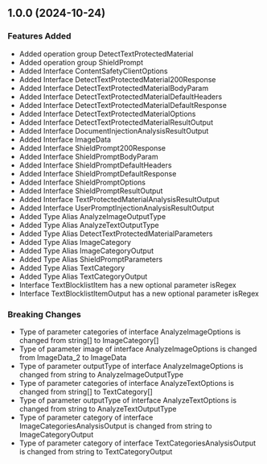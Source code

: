 ## 1.0.0 (2024-10-24)
    
### Features Added

  - Added operation group DetectTextProtectedMaterial
  - Added operation group ShieldPrompt
  - Added Interface ContentSafetyClientOptions
  - Added Interface DetectTextProtectedMaterial200Response
  - Added Interface DetectTextProtectedMaterialBodyParam
  - Added Interface DetectTextProtectedMaterialDefaultHeaders
  - Added Interface DetectTextProtectedMaterialDefaultResponse
  - Added Interface DetectTextProtectedMaterialOptions
  - Added Interface DetectTextProtectedMaterialResultOutput
  - Added Interface DocumentInjectionAnalysisResultOutput
  - Added Interface ImageData
  - Added Interface ShieldPrompt200Response
  - Added Interface ShieldPromptBodyParam
  - Added Interface ShieldPromptDefaultHeaders
  - Added Interface ShieldPromptDefaultResponse
  - Added Interface ShieldPromptOptions
  - Added Interface ShieldPromptResultOutput
  - Added Interface TextProtectedMaterialAnalysisResultOutput
  - Added Interface UserPromptInjectionAnalysisResultOutput
  - Added Type Alias AnalyzeImageOutputType
  - Added Type Alias AnalyzeTextOutputType
  - Added Type Alias DetectTextProtectedMaterialParameters
  - Added Type Alias ImageCategory
  - Added Type Alias ImageCategoryOutput
  - Added Type Alias ShieldPromptParameters
  - Added Type Alias TextCategory
  - Added Type Alias TextCategoryOutput
  - Interface TextBlocklistItem has a new optional parameter isRegex
  - Interface TextBlocklistItemOutput has a new optional parameter isRegex

### Breaking Changes

  - Type of parameter categories of interface AnalyzeImageOptions is changed from string[] to ImageCategory[]
  - Type of parameter image of interface AnalyzeImageOptions is changed from ImageData_2 to ImageData
  - Type of parameter outputType of interface AnalyzeImageOptions is changed from string to AnalyzeImageOutputType
  - Type of parameter categories of interface AnalyzeTextOptions is changed from string[] to TextCategory[]
  - Type of parameter outputType of interface AnalyzeTextOptions is changed from string to AnalyzeTextOutputType
  - Type of parameter category of interface ImageCategoriesAnalysisOutput is changed from string to ImageCategoryOutput
  - Type of parameter category of interface TextCategoriesAnalysisOutput is changed from string to TextCategoryOutput
    
